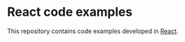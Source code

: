 # React code examples

This repository contains code examples developed in [React](https://github.com/facebook/react).